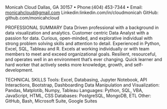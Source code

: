 Monicah Cloud
Dallas, GA 30157 • Phone:(404) 453-7344 • Email: monicahcloud@gmail.com
Linkedin:linkedin.com/in/cloudmonicah    GitHub: github.com/monicahcloud	
 
 
PROFESSIONAL SUMMARY
Data Driven professional with a background in data visualization and analytics. Customer centric Data Analyst with a passion for data.  Curious, open-minded, and explorative individual with strong problem solving skills and attention to detail. Experienced in Python, Excel, SQL, Tableau and R. Excels at working individually or with team members to meet and exceed organizational goals. Resilient, resourceful, and operates well in an environment that’s ever changing. Quick learner and hard worker that actively seeks more knowledge, growth, and self-development. 

TECHNICAL SKILLS
Tools: Excel, Databasing, Jupyter Notebook, API Interactions, Bootstrap, Dashboarding
Data Manipulation and Visualization: Pandas, Matplotib, Numpy, Tableau
Languages: Python, SQL, VBA, JavaScript, HTML, CSS
Databases: PostgreSQL, MongoDB, ETL
Other: GitHub, Bash, Microsoft Suite, Google Suites


